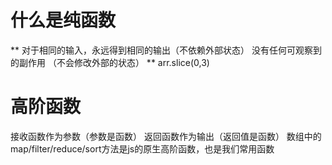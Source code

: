 # 什么是纯函数
** 
对于相同的输入，永远得到相同的输出（不依赖外部状态）
没有任何可观察到的副作用 （不会修改外部的状态）
**
arr.slice(0,3) 

# 高阶函数
接收函数作为参数（参数是函数）
返回函数作为输出（返回值是函数）
数组中的map/filter/reduce/sort方法是js的原生高阶函数，也是我们常用函数